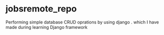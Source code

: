 # jobsremote_repo
Performing simple database CRUD oprations by using django . which I have made during learning Django framework
